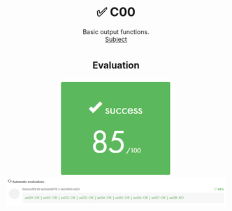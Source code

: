# <h1 align="center"> :white_check_mark: C00</h1>
<p align="center">
Basic output functions.<br>
<a href="../Resources/Subjects/en.subject_C00.pdf">Subject</a>
</p>

# <h2 align="center"> Evaluation </h1>
<p align="center">
<a><img src="../Resources/Evals/grade_C00.png" alt="evaluation2" class="centerImage"/></a><br />
<a><img src="../Resources/Evals/grades_C00.png" alt="evaluation" width=1000 class="centerImage"/></a><br />
</p>
